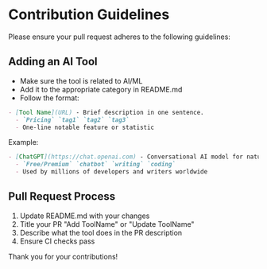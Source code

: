 # Contribution Guidelines

Please ensure your pull request adheres to the following guidelines:

## Adding an AI Tool

- Make sure the tool is related to AI/ML
- Add it to the appropriate category in README.md
- Follow the format:

```markdown
- [Tool Name](URL) - Brief description in one sentence.
  - `Pricing` `tag1` `tag2` `tag3`
  - One-line notable feature or statistic
```

Example:
```markdown
- [ChatGPT](https://chat.openai.com) - Conversational AI model for natural language processing and generation.
  - `Free/Premium` `chatbot` `writing` `coding`
  - Used by millions of developers and writers worldwide
```

## Pull Request Process

1. Update README.md with your changes
2. Title your PR "Add ToolName" or "Update ToolName"
3. Describe what the tool does in the PR description
4. Ensure CI checks pass

Thank you for your contributions!
